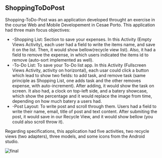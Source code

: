<h2>ShoppingToDoPost</h2>

<p>Shopping-ToDo-Post was an application developed throught an exercise in the course Web and Mobile Developement in Cesae Porto.
This application had three main focus objectives:</p>
<ul>
  <li>
    -Shopping List: 
	  Section to save your expenses.
	    In this Activity (Empty Views Activity), each user had a field to write the items name, and save it on the list. Then, it would show bellow(recycle view list). Also, it had a field to remove the expense, in which users indicated the items id to remove (auto-sort implemented as well).
  </li>
  <li>
    -To-Do List: 
	  To save your To-Do list app.
	    In this Activity (Fullscreen Views Activity, activity on horizontal), each usar could click a button which lead to show two fields: to add task, and remove task (same principle as Shopping List, one adds task and the other removes expense, with auto-increment). After adding, it would show the task on screen. It also had, a clock on top-left side, and a batery showcase, which show the percentage and it would replace the image from time, depending on how much batery a users had.
  </li>

  <li>
    -Post Layout: 
	  To write post and scroll through them.
	    Users had a field to write their name, email, title of post and text content. After submiting the post, it would save in our Recycle View, and it would show bellow (you could also scroll throw it).
  </li>
</ul>
<p>Regarding specifications, this application had five activities, two recycle views (two adapters), three models, and some icons from the Android studio.</p>

![final](https://github.com/user-attachments/assets/38120641-6db7-4094-919e-baf7cc29f430)
